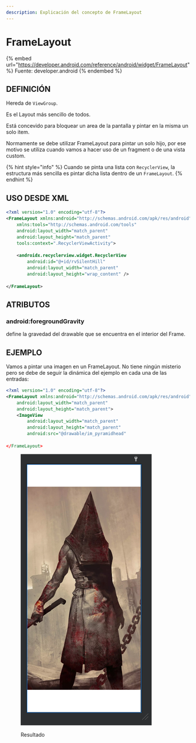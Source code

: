 ```yaml
---
description: Explicación del concepto de FrameLayout
---
```


# FrameLayout

{% embed url="https://developer.android.com/reference/android/widget/FrameLayout" %}
Fuente: developer.android
{% endembed %}

## DEFINICIÓN

Hereda de `ViewGroup`.

Es el Layout más sencillo de todos.

Está concevido para bloquear un area de la pantalla y pintar en la misma un solo item.

Normamente se debe utilizar FrameLayout para pintar un solo hijo, por ese motivo se utiliza cuando vamos a hacer uso de un fragment o de una vista custom.

{% hint style="info" %}
Cuando se pinta una lista con `RecyclerView`, la estructura más sencilla es pintar dicha lista dentro de un `FrameLayout`.
{% endhint %}

## USO DESDE XML

```xml
<?xml version="1.0" encoding="utf-8"?>
<FrameLayout xmlns:android="http://schemas.android.com/apk/res/android"
    xmlns:tools="http://schemas.android.com/tools"
    android:layout_width="match_parent"
    android:layout_height="match_parent"
    tools:context=".RecyclerViewActivity">

    <androidx.recyclerview.widget.RecyclerView
        android:id="@+id/rvSilentHill"
        android:layout_width="match_parent"
        android:layout_height="wrap_content" />

</FrameLayout>
```

## ATRIBUTOS

### android:foregroundGravity <a href="#attr_android-foregroundgravity" id="attr_android-foregroundgravity"></a>

define la gravedad del drawable que se encuentra en el interior del Frame.

## EJEMPLO

Vamos a pintar una imagen en un FrameLayout. No tiene ningún misterio pero se debe de seguir la dinámica del ejemplo en cada una de las entradas:

```xml
<?xml version="1.0" encoding="utf-8"?>
<FrameLayout xmlns:android="http://schemas.android.com/apk/res/android"
    android:layout_width="match_parent"
    android:layout_height="match_parent">
    <ImageView
        android:layout_width="match_parent"
        android:layout_height="match_parent"
        android:src="@drawable/im_pyramidhead"

</FrameLayout>
```

<figure><img src="../../.gitbook/assets/frame-layout.png" alt=""><figcaption><p>Resultado</p></figcaption></figure>
